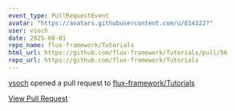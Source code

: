```yaml
---
event_type: PullRequestEvent
avatar: "https://avatars.githubusercontent.com/u/814322?"
user: vsoch
date: 2025-08-01
repo_name: flux-framework/Tutorials
html_url: https://github.com/flux-framework/Tutorials/pull/56
repo_url: https://github.com/flux-framework/Tutorials
---
```


<a href='https://github.com/vsoch' target='_blank'>vsoch</a> opened a pull request to <a href='https://github.com/flux-framework/Tutorials' target='_blank'>flux-framework/Tutorials</a>

<a href='https://github.com/flux-framework/Tutorials/pull/56' target='_blank'>View Pull Request</a>